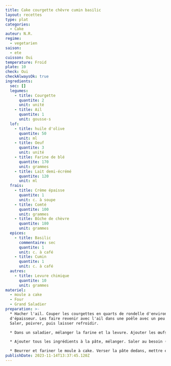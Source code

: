 ```yaml
---
title: Cake courgette chêvre cumin basilic
layout: recettes
type: plat
categories:
  - Cake
auteur: N.R.
regime:
  - vegetarien
saison:
  - ete
cuisson: Oui
temperature: Froid
plate: 10
check: Oui
checkAlwaysOk: true
ingredients:
  sec: []
  legumes:
    - title: Courgette
      quantite: 2
      unit: unité
    - title: Ail
      quantite: 1
      unit: gousse·s
  lof:
    - title: huile d'olive
      quantite: 50
      unit: ml
    - title: Oeuf
      quantite: 3
      unit: unité
    - title: Farine de blé
      quantite: 170
      unit: grammes
    - title: Lait demi-écrémé
      quantite: 120
      unit: ml
  frais: 
    - title: Crème épaisse
      quantite: 1
      unit: c. à soupe
    - title: Comté
      quantite: 100
      unit: grammes
    - title: Bûche de chèvre
      quantite: 180
      unit: grammes
  epices:
    - title: Basilic
      commentaire: sec
      quantite: 1
      unit: c. à café
    - title: Cumin
      quantite: 1
      unit: c. à café
  autres:
    - title: Levure chimique
      quantite: 10
      unit: grammes
materiel:
  - moule a cake
  - Four
  - Grand Saladier
preparation: >-
  * Hacher l'ail. Couper les courgettes en quarts de rondelle d'environ 1cm
  d'épaisseur. Les faire revenir avec l'ail dans une poêle avec un peu d'huile.
  Saler, poivrer, puis laisser refroidir.

  * Dans un saladier, mélanger la farine et la levure. Ajouter les œufs, bien mélanger, avec une spatule en bois. Ajouter le lait, petit à petit, bien mélanger régulièrement. Passer au fouet si il y a tout de même des grumeaux. Ajouter l'huile, bien mélanger. Enfin, ajouter la crème.

  * Ajouter tous les ingrédients à la pâte, mélanger. Saler au besoin (il faut goûter!!)

  * Beurrer et fariner le moule à cake. Verser la pâte dedans, mettre environ 50min au four préchauffé à 180°C. Vérifier la cuisson à la fin en plantant une lame de couteau dans le cake.
publishDate: 2023-11-14T13:37:45.120Z
---
```


